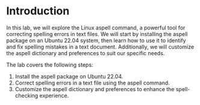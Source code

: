 # Introduction

In this lab, we will explore the Linux aspell command, a powerful tool for correcting spelling errors in text files. We will start by installing the aspell package on an Ubuntu 22.04 system, then learn how to use it to identify and fix spelling mistakes in a text document. Additionally, we will customize the aspell dictionary and preferences to suit our specific needs.

The lab covers the following steps:

1. Install the aspell package on Ubuntu 22.04.
2. Correct spelling errors in a text file using the aspell command.
3. Customize the aspell dictionary and preferences to enhance the spell-checking experience.

